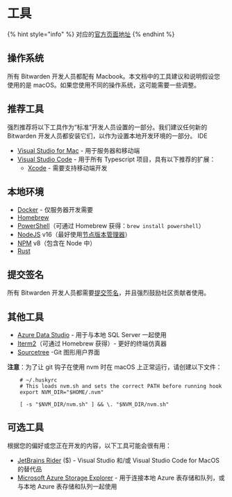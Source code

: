 # 工具

{% hint style="info" %}
对应的[官方页面地址](https://contributing.bitwarden.com/tools/)
{% endhint %}

## 操作系统 <a href="#operating-system" id="operating-system"></a>

所有 Bitwarden 开发人员都配有 Macbook。本文档中的工具建议和说明假设您使用的是 macOS。如果您使用不同的操作系统，这可能需要一些调整。

## 推荐工具 <a href="#recommended-tools" id="recommended-tools"></a>

强烈推荐将以下工具作为“标准”开发人员设置的一部分。我们建议任何新的 Bitwarden 开发人员都安装它们，以作为设置本地开发环境的一部分。 IDE

* [Visual Studio for Mac](https://visualstudio.microsoft.com/vs/mac/) - 用于服务器和移动端
* [Visual Studio Code](https://code.visualstudio.com/) - 用于所有 Typescript 项目，具有以下推荐的扩展：
  * [Xcode](https://developer.apple.com/xcode/) - 需要支持移动端开发&#x20;

## 本地环境 <a href="#local-environment" id="local-environment"></a>

* [Docker](https://docs.docker.com/get-docker/) - 仅服务器开发需要
* [Homebrew](https://brew.sh/)
* [PowerShell](https://learn.microsoft.com/zh-cn/powershell/scripting/install/installing-powershell-on-macos)（可通过 Homebrew 获得：`brew install powershell`）
* [NodeJS](https://nodejs.org/) v16（最好使用[节点版本管理器](https://docs.npmjs.com/downloading-and-installing-node-js-and-npm)）
* [NPM](https://www.npmjs.com/) v8（包含在 Node 中）
* [Rust](https://www.rust-lang.org/tools/install)

## 提交签名 <a href="#commit-signing" id="commit-signing"></a>

所有 Bitwarden 开发人员都需要[提交签名](commit-signing.md)，并且强烈鼓励社区贡献者使用。

## 其他工具 <a href="#other-tools" id="other-tools"></a>

* [Azure Data Studio](https://docs.microsoft.com/zh-cn/sql/azure-data-studio/download-azure-data-studio) - 用于与本地 SQL Server 一起使用
* [Iterm2](https://iterm2.com/)（可通过 Homebrew 获得）- 更好的终端仿真器
* [Sourcetree](https://www.sourcetreeapp.com/) -Git 图形用户界面

**注意**：为了让 git 钩子在使用 nvm 时在 macOS 上正常运行，请创建以下文件：

```
    # ~/.huskyrc
    # This loads nvm.sh and sets the correct PATH before running hook
    export NVM_DIR="$HOME/.nvm"

    [ -s "$NVM_DIR/nvm.sh" ] && \. "$NVM_DIR/nvm.sh"
```

## 可选工具 <a href="#optional-tools" id="optional-tools"></a>

根据您的偏好或您正在开发的内容，以下工具可能会很有用：

* [JetBrains Rider](https://www.jetbrains.com/rider/) ($) - Visual Studio 和/或 Visual Studio Code for MacOS 的替代品
* [Microsoft Azure Storage Explorer](https://azure.microsoft.com/zh-cn/features/storage-explorer/) - 用于连接本地 Azure 表存储和队列，或与本地 Azure 表存储和队列一起使用
